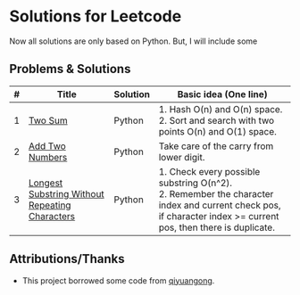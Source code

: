 # Solutions for Leetcode
Now all solutions are only based on Python. But, I will include some 

## Problems & Solutions  
| # | Title | Solution | Basic idea (One line) |
|---| ----- | -------- | --------------------- |
| 1 | [Two Sum](https://leetcode.com/problems/two-sum/)  | Python | 1. Hash O(n) and O(n) space.<br>2. Sort and search with two points O(n) and O(1) space.|
| 2 | [Add Two Numbers](https://leetcode.com/problems/add-two-numbers/) | Python | Take care of the carry from lower digit. |
| 3 | [Longest Substring Without Repeating Characters](https://leetcode.com/problems/longest-substring-without-repeating-characters/) | Python | 1. Check every possible substring O(n^2). <br> 2. Remember the character index and current check pos, if character index >= current pos, then there is duplicate.

## Attributions/Thanks
- This project borrowed some code from [qiyuangong](https://github.com/qiyuangong/leetcode).
